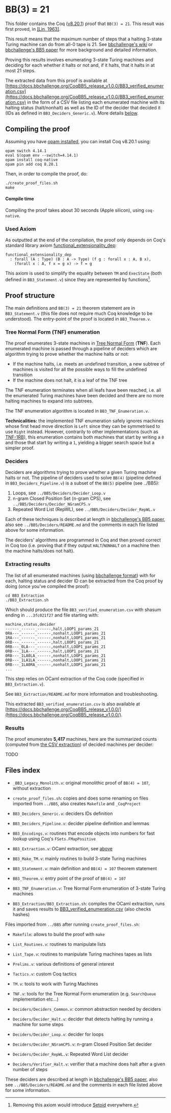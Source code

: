 # BB(3) = 21

This folder contains the Coq ([v8.20.1](https://github.com/coq/coq/blob/V8.20.1/INSTALL.md)) proof that `BB(3) = 21`. This result was first proved, in [[Lin, 1963]](https://etd.ohiolink.edu/acprod/odb_etd/etd/r/1501/10?clear=10&p10_accession_num=osu1486554418657614).

This result means that the maximum number of steps that a halting 3-state Turing machine can do from all-0 tape is 21. See [bbchallenge's wiki](https://wiki.bbchallenge.org/wiki/Main_Page) or [bbchallenge's BB5 paper](https://github.com/bbchallenge/bbchallenge-paper) for more background and detailed information.

Proving this results involves enumerating 3-state Turing machines and deciding for each whether it halts or not and, if it halts, that it halts in at most 21 steps.

The extracted data from this proof is available at [https://docs.bbchallenge.org/CoqBB5_release_v1.0.0/BB3_verified_enumeration.csv](https://docs.bbchallenge.org/CoqBB5_release_v1.0.0/BB3_verified_enumeration.csv) in the form of a CSV file listing each enumerated machine with its halting status (halt/nonhalt) as well as the ID of the decider that decided it (IDs as defined in `BB3_Deciders_Generic.v`). More details [below](#extracting-results).

## Compiling the proof

Assuming you have [opam installed](https://opam.ocaml.org/doc/Install.html), you can install Coq v8.20.1 using:

```
opam switch 4.14.1
eval $(opam env --switch=4.14.1)
opam install coq-native
opam pin add coq 8.20.1
```

Then, in order to compile the proof, do:

```
./create_proof_files.sh
make
```

#### Compile time 

Compiling the proof takes about 30 seconds (Apple silicon), using `coq-native`.

### Used Axiom

As outputted at the end of the compilation, the proof only depends on Coq's standard library axiom [functional_extensionality_dep](https://coq.inria.fr/doc/v8.9/stdlib/Coq.Logic.FunctionalExtensionality.html):

```
functional_extensionality_dep
  : forall (A : Type) (B : A -> Type) (f g : forall x : A, B x),
    (forall x : A, f x = g x) -> f = g
```

This axiom is used to simplify the equality between `TM` and `ExecState` (both defined in `BB3_Statement.v`) since they are represented by functions[^2]. 

## Proof structure

The main definitions and `BB(3) = 21` theorem statement are in `BB3_Statement.v` (this file does not require much Coq knowledge to be understood). The entry-point of the proof is located in `BB3_Theorem.v`.

### Tree Normal Form (TNF) enumeration

The proof enumerates 3-state machines in [Tree Normal Form](https://wiki.bbchallenge.org/wiki/Tree_Normal_Form) (**TNF**). Each enumerated machine is passed through a pipeline of deciders which are algorithm trying to prove whether the machine halts or not:

- If the machine halts, i.e. meets an undefined transition, a new subtree of machines is visited for all the possible ways to fill the undefined transition
- If the machine does not halt, it is a leaf of the TNF tree

The TNF enumeration terminates when all leafs have been reached, i.e. all the enumerated Turing machines have been decided and there are no more halting machines to expand into subtrees.

The TNF enumeration algorithm is located in `BB3_TNF_Enumeration.v`.

**Technicalities:** the implemented TNF enumeration safely ignores machines whose first head move direction is `Left` since they can be symmetrised to use `Right` instead. However, contrarily to other implementations (such as [TNF-1RB](https://wiki.bbchallenge.org/wiki/Tree_Normal_Form#TNF-1RB)), this enumeration contains both machines that start by writing a `0` and those that start by writing a `1`, yielding a bigger search space but a simpler proof.  

### Deciders

Deciders are algorithms trying to prove whether a given Turing machine halts or not. The pipeline of deciders used to solve `BB(4)` (pipeline defined in `BB3_Deciders_Pipeline.v`) is a subset of the `BB(5)` pipeline (see ../BB5):

1. Loops, see `../BB5/Deciders/Decider_Loop.v`
2. n-gram Closed Position Set (n-gram CPS), see `../BB5/Deciders/Decider_NGramCPS.v`
3. Repeated Word List (RepWL), see `../BB5/Deciders/Decider_RepWL.v`

Each of these techniques is described at length in [bbchallenge's BB5 paper](https://github.com/bbchallenge/bbchallenge-paper), also see `../BB5/Deciders/README.md` and the comments in each file listed above for some information.

The deciders' algorithms are programmed in Coq and then proved correct in Coq too (i.e. proving that if they output `HALT`/`NONHALT` on a machine then the machine halts/does not halt).

### Extracting results

The list of all enumerated machines (using [bbchallenge format](https://discuss.bbchallenge.org/t/standard-tm-text-format/60/28?u=cosmo)) with for each, halting status and decider ID can be extracted from the Coq proof by doing (once you've compiled the proof):

```
cd BB3_Extraction
./BB3_Extraction.sh
```

Which should produce the file `BB3_verified_enumeration.csv` with shasum ending in `...3fc021f27` and file starting with:

```
machine,status,decider
------_------_------,halt,LOOP1_params_21
0RA---_------_------,nonhalt,LOOP1_params_21
1RA---_------_------,nonhalt,LOOP1_params_21
0RB---_------_------,halt,LOOP1_params_21
0RB---_0LA---_------,nonhalt,LOOP1_params_21
0RB---_1LA---_------,halt,LOOP1_params_21
0RB---_1LA0LA_------,nonhalt,LOOP1_params_21
0RB---_1LA1LA_------,nonhalt,LOOP1_params_21
0RB---_1LA0RA_------,nonhalt,LOOP1_params_21
...
```

This step relies on OCaml extraction of the Coq code (specified in `BB3_Extraction.v`).

See `BB3_Extraction/README.md` for more information and troubleshooting.

This extracted `BB3_verified_enumeration.csv` is also available at [https://docs.bbchallenge.org/CoqBB5_release_v1.0.0/](https://docs.bbchallenge.org/CoqBB5_release_v1.0.0/).

### Results

The proof enumerates **5,417** machines, here are the summarized counts (computed from [the CSV extraction](https://docs.bbchallenge.org/CoqBB5_release_v1.0.0/BB3_verified_enumeration.csv)) of decided machines per decider:

TODO



## Files index

- `_BB3_Legacy_Monolith.v`: original monolithic proof of `BB(4) = 107`, without extraction

- `create_proof_files.sh`: copies and does some renaming on files imported from `../BB5`, also creates `Makefile` and `_CoqProject`
- `BB3_Deciders_Generic.v`: deciders IDs definition
- `BB3_Deciders_Pipeline.v`: decider pipeline definition and lemmas
- `BB3_Encodings.v`: routines that encode objects into numbers for fast lookup using Coq's `FSets.FMapPositive`
- `BB3_Extraction.v`: OCaml extraction, see [above](#extracting-results)
- `BB3_Make_TM.v`: mainly routines to build 3-state Turing machines
- `BB3_Statement.v`: main definition and `BB(4) = 107` theorem statement
- `BB3_Theorem.v`: entry point of the proof of `BB(4) = 107`
- `BB3_TNF_Enumeration.v`: Tree Normal Form enumeration of 3-state Turing machines
- `BB3_Extraction/BB3_Extraction.sh`: compiles the OCaml extraction, runs it and saves results to [BB3_verified_enumeration.csv](https://docs.bbchallenge.org/CoqBB5_release_v1.0.0/) (also checks hashes)

Files imported from `../BB5` after running `create_proof_files.sh`:

- `Makefile`: allows to build the proof with `make`
- `List_Routines.v`: routines to manipulate lists
- `List_Tape.v`: routines to manipulate Turing machines tapes as lists
- `Prelims.v`: various definitions of general interest
- `Tactics.v`: custom Coq tactics
- `TM.v`: tools to work with Turing Machines
- `TNF.v`: tools for the Tree Normal Form enumeration (e.g. `SearchQueue` implementation etc...)

- `Deciders/Deciders_Common.v`: common abstraction needed by deciders
- `Deciders/Decider_Halt.v`: decider that detects halting by running a machine for some steps
- `Deciders/Decider_Loop.v`: decider for loops
- `Deciders/Decider_NGramCPS.v`: n-gram Closed Position Set decider
- `Deciders/Decider_RepWL.v`: Repeated Word List decider
- `Deciders/Verifier_Halt.v`: verifier that a machine does halt after a given number of steps

These deciders are described at length in [bbchallenge's BB5 paper](https://github.com/bbchallenge/bbchallenge-paper), also see `../BB5/Deciders/README.md` and the comments in each file listed above for some information.

[^1]: Quoting the paper: "All of the remaining holdouts were examined by means of voluminous printouts of their histories along with some program extracted features. It was determined to the author's satisfaction that none of these machines will ever stop." 
[^2]: Removing this axiom would introduce [Setoid](https://coq.inria.fr/doc/v8.9/stdlib/Coq.Setoids.Setoid.html) everywhere.